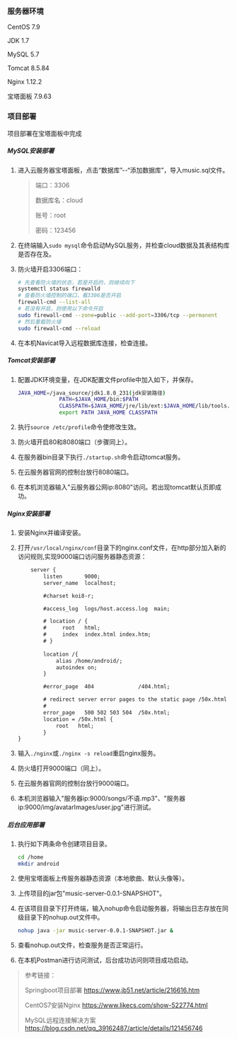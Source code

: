 ### 服务器环境

CentOS 7.9

JDK 1.7

MySQL 5.7

Tomcat 8.5.84

Nginx 1.12.2

宝塔面板 7.9.63

### 项目部署

项目部署在宝塔面板中完成

[项目部署]: https://www.bt.cn/new/download.html

##### MySQL安装部署

1. 进入云服务器宝塔面板，点击“数据库”--“添加数据库”，导入music.sql文件。

   > 端口：3306
   >
   > 数据库名：cloud
   >
   > 账号：root
   >
   > 密码：123456

2. 在终端输入`sudo mysql`命令启动MySQL服务，并检查cloud数据及其表结构库是否存在及。

3. 防火墙开启3306端口：

   ````bash
   # 先查看防火墙的状态，若是开启的，则继续向下
   systemctl status firewalld
   # 查看防火墙控制的端口，看3306是否开启
   firewall-cmd --list-all
   # 若没有开启，则使用以下命令开启
   sudo firewall-cmd --zone=public --add-port=3306/tcp --permanent
   # 然后重载防火墙
   sudo firewall-cmd --reload
   ````

4. 在本机Navicat导入远程数据库连接，检查连接。

##### Tomcat安装部署

1. 配置JDK环境变量，在JDK配置文件profile中加入如下，并保存。

   ```bash
   JAVA_HOME=/java_source/jdk1.8.0_231(jdk安装路径)
                PATH=$JAVA_HOME/bin:$PATH
                CLASSPATH=$JAVA_HOME/jre/lib/ext:$JAVA_HOME/lib/tools.jar
                export PATH JAVA_HOME CLASSPATH
   
   ```

2. 执行`source /etc/profile`命令使修改生效。

3. 防火墙开启80和8080端口（步骤同上）。

4. 在服务器bin目录下执行`./startup.sh`命令启动tomcat服务。

5. 在云服务器官网的控制台放行8080端口。

6. 在本机浏览器输入"云服务器公网ip:8080"访问。若出现tomcat默认页即成功。

##### Nginx安装部署

1. 安装Nginx并编译安装。

2. 打开`/usr/local/nginx/conf`目录下的nginx.conf文件，在http部分加入新的访问规则,实现9000端口访问服务器静态资源：

   ```xml
       server {
           listen       9000;
           server_name  localhost;
   
           #charset koi8-r;
   
           #access_log  logs/host.access.log  main;
   
           # location / {
           #     root   html;
           #     index  index.html index.htm;
           # }
           
           location /{
               alias /home/android/;
               autoindex on;
           }
   
           #error_page  404              /404.html;
   
           # redirect server error pages to the static page /50x.html
           #
           error_page   500 502 503 504  /50x.html;
           location = /50x.html {
               root   html;
           }
   }
   ```

3. 输入`./nginx`或`./nginx -s reload`重启nginx服务。

4. 防火墙打开9000端口（同上）。

5. 在云服务器官网的控制台放行9000端口。

6. 本机浏览器输入"服务器ip:9000/songs/不语.mp3"、"服务器ip:9000/img/avatarImages/user.jpg"进行测试。

##### 后台应用部署

1. 执行如下两条命令创建项目目录。

   ```bash
   cd /home
   mkdir android
   ```

2. 使用宝塔面板上传服务器静态资源（本地歌曲、默认头像等）。

3. 上传项目的jar包"music-server-0.0.1-SNAPSHOT"。

4. 在该项目目录下打开终端，输入nohup命令启动服务器，将输出日志存放在同级目录下的nohup.out文件中。

   ```bash
   nohup java -jar music-server-0.0.1-SNAPSHOT.jar &
   ```

5. 查看nohup.out文件，检查服务是否正常运行。

6. 在本机Postman进行访问测试，后台成功访问则项目成功启动。





> 参考链接：
>
> Springboot项目部署 https://www.jb51.net/article/216616.htm
>
> CentOS7安装Nginx https://www.likecs.com/show-522774.html
>
> MySQL远程连接解决方案 https://blog.csdn.net/qq_39162487/article/details/121456746








